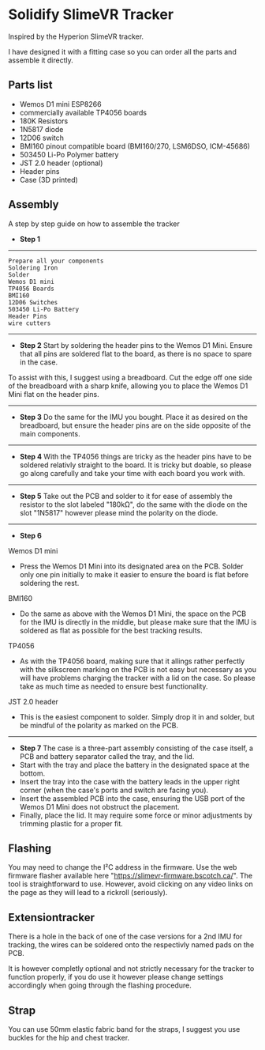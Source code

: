
# Solidify SlimeVR Tracker

Inspired by the Hyperion SlimeVR tracker.

I have designed it with a fitting case so you can order all the parts and assemble it directly.




## Parts list
- Wemos D1 mini ESP8266
- commercially available TP4056 boards
- 180K Resistors
- 1N5817 diode
- 12D06 switch
- BMI160 pinout compatible board (BMI160/270, LSM6DSO, ICM-45686)
- 503450 Li-Po Polymer battery
- JST 2.0 header (optional)
- Header pins
- Case (3D printed)


## Assembly
A step by step guide on how to assemble the tracker

* **Step 1**
---------- 
    Prepare all your components
    Soldering Iron
    Solder
    Wemos D1 mini
    TP4056 Boards
    BMI160 
    12D06 Switches
    503450 Li-Po Battery
    Header Pins 
    wire cutters
------------
- **Step 2**
Start by soldering the header pins to the Wemos D1 Mini. Ensure that all pins are soldered flat to the board, as there is no space to spare in the case.

To assist with this, I suggest using a breadboard. Cut the edge off one side of the breadboard with a sharp knife, allowing you to place the Wemos D1 Mini flat on the header pins.

---
- **Step 3**
Do the same for the IMU you bought. Place it as desired on the breadboard, but ensure the header pins are on the side opposite of the main components.

---
- **Step 4**
With the TP4056 things are tricky as the header pins have to be soldered relativly straight to the board. It is tricky but doable, so please go along carefully and take your time with each board you work with.

---
- **Step 5**
Take out the PCB and solder to it for ease of assembly the resistor to the slot labeled "180kΩ", do the same with the diode on the slot "1N5817" however please mind the polarity on the diode.

---
- **Step 6**

Wemos D1 mini
 * Press the Wemos D1 Mini into its designated area on the PCB. Solder only one pin initially to make it easier to ensure the board is flat before soldering the rest.


BMI160
* Do the same as above with the Wemos D1 Mini, the space on the PCB for the IMU is directly in the middle, but please make sure that the IMU is soldered as flat as possible for the best tracking results.

TP4056
*  As with the TP4056 board, making sure that it allings rather perfectly with the silkscreen marking on the PCB is not easy but necessary as you will have problems charging the tracker with a lid on the case. So please take as much time as needed to ensure best functionality.

JST 2.0 header
    
*  This is the easiest component to solder. Simply drop it in and solder, but be mindful of the polarity as marked on the PCB.

----
- **Step 7** 
The case is a three-part assembly consisting of the case itself, a PCB and battery separator called the tray, and the lid.
- Start with the tray and place the battery in the designated space at the bottom.
- Insert the tray into the case with the battery leads in the upper right corner (when the case's ports and switch are facing you).
- Insert the assembled PCB into the case, ensuring the USB port of the Wemos D1 Mini does not obstruct the placement.
- Finally, place the lid. It may require some force or minor adjustments by trimming plastic for a proper fit.
## Flashing

You may need to change the I²C address in the firmware. Use the web firmware flasher available here "https://slimevr-firmware.bscotch.ca/". The tool is straightforward to use. However, avoid clicking on any video links on the page as they will lead to a rickroll (seriously).
## Extensiontracker
There is a hole in the back of one of the case versions for a 2nd IMU for tracking, the wires can be soldered onto the respectivly named pads on the PCB.

It is however completly optional and not strictly necessary for the tracker to function properly, if you do use it however please change settings accordingly when going through the flashing procedure.


## Strap
You can use 50mm elastic fabric band for the straps, I suggest you use buckles for the hip and chest tracker.

